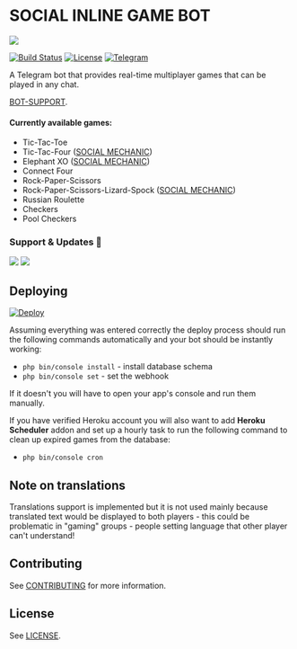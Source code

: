 # SOCIAL INLINE GAME BOT
<IMG src="https://telegra.ph/file/b89ae19627f5395468182.png">

[![Build Status](https://travis-ci.org/jacklul/inlinegamesbot.svg?branch=master)](https://travis-ci.org/jacklul/inlinegamesbot) [![License](https://img.shields.io/github/license/jacklul/inlinegamesbot.svg)](https://github.com/jacklul/inlinegamesbot/blob/master/LICENSE) [![Telegram](https://img.shields.io/badge/Telegram-%40inlinegamesbot-blue.svg)](https://telegram.me/SOCIAL_GAME_BOT)

A Telegram bot that provides real-time multiplayer games that can be played in any chat.

 [BOT-SUPPORT](https://telegram.me/Technology_corner_1).

#### Currently available games:

- Tic-Tac-Toe
- Tic-Tac-Four ([SOCIAL MECHANIC](https://github.com/SOCIAL-MECHANIC-NRD))
- Elephant XO ([SOCIAL MECHANIC](https://github.com/SOCIAL-MECHANIC-NRD))
- Connect Four
- Rock-Paper-Scissors
- Rock-Paper-Scissors-Lizard-Spock ([SOCIAL MECHANIC](https://github.com/SOCIAL-MECHANIC-NRD))
- Russian Roulette
- Checkers
- Pool Checkers


### Support & Updates 🎑
<a href="https://t.me/tamil_chat_group_1"><img src="https://img.shields.io/badge/Join-Group%20Support-blue.svg?style=for-the-badge&logo=Telegram"></a> <a href="https://t.me/TECHNOLOGY_CORNER_1"><img src="https://img.shields.io/badge/Join-Updates%20Channel-blue.svg?style=for-the-badge&logo=Telegram"></a>

## Deploying

[![Deploy](https://www.herokucdn.com/deploy/button.svg)](https://heroku.com/deploy?template=https://github.com/SOCIAL-MECHANIC-TM-NRD/SOCIAL-INLINE-GAME-BOT)

Assuming everything was entered correctly the deploy process should run the following commands automatically and your bot should be instantly working:
- `php bin/console install` - install database schema
- `php bin/console set` - set the webhook

If it doesn't you will have to open your app's console and run them manually.

If you have verified Heroku account you will also want to add **Heroku Scheduler** addon and set up a hourly task to run the following command to clean up expired games from the database:
- `php bin/console cron`

## Note on translations

Translations support is implemented but it is not used mainly because translated text would be displayed to both players - this could be problematic in "gaming" groups - people setting language that other player can't understand!

## Contributing

See [CONTRIBUTING](CONTRIBUTING.md) for more information.

## License

See [LICENSE](LICENSE).
